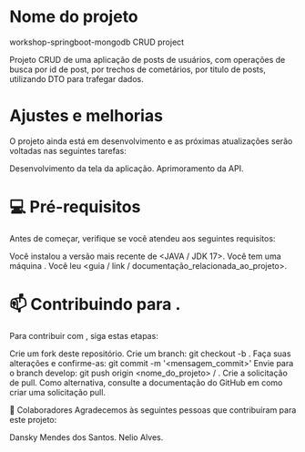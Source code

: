 # Nome do projeto 
workshop-springboot-mongodb
CRUD project

Projeto CRUD de uma aplicação de posts de usuários, com operações de busca por id de post, por trechos de cometários, por titulo de posts, utilizando DTO para trafegar dados.

# Ajustes e melhorias
O projeto ainda está em desenvolvimento e as próximas atualizações serão voltadas nas seguintes tarefas:

Desenvolvimento da tela da aplicação.
Aprimoramento da API.

# 💻 Pré-requisitos
Antes de começar, verifique se você atendeu aos seguintes requisitos:

Você instalou a versão mais recente de <JAVA / JDK 17>.
Você tem uma máquina <Windows>.
Você leu <guia / link / documentação_relacionada_ao_projeto>.

# 📫 Contribuindo para <workshop-springboot-mongodb>.
Para contribuir com <workshop-springboot-mongodb>, siga estas etapas:

Crie um fork deste repositório.
Crie um branch: git checkout -b <develop>.
Faça suas alterações e confirme-as: git commit -m '<mensagem_commit>'
Envie para o branch develop: git push origin <nome_do_projeto> / <local>.
Crie a solicitação de pull.
Como alternativa, consulte a documentação do GitHub em como criar uma solicitação pull.

🤝 Colaboradores
Agradecemos às seguintes pessoas que contribuíram para este projeto:

Dansky Mendes dos Santos.
Nelio Alves.
